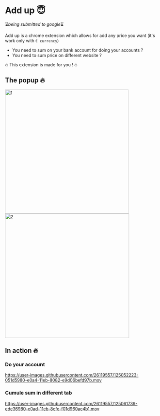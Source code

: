 # Add up 😇

⌛️*being submitted to google*⌛️

Add up is a chrome extension which allows for add any price you want (it's work only with `€ currency`)

- You need to sum on your bank account for doing your accounts ?
- You need to sum price on different website ?

🔥 This extension is made for you ! 🔥

## The popup 🔥
<img width="407" alt="1" src="https://user-images.githubusercontent.com/26119557/125050040-e28a4100-e0a1-11eb-9fd7-2a1e17dec22b.png">
<img width="409" alt="2" src="https://user-images.githubusercontent.com/26119557/125050049-e4540480-e0a1-11eb-95db-4a9d75457000.png">


## In action 🔥

### Do your account
https://user-images.githubusercontent.com/26119557/125052223-051d5980-e0a4-11eb-8082-e9d06befd97b.mov

### Cumule sum in different tab
https://user-images.githubusercontent.com/26119557/125061739-ede36980-e0ad-11eb-8cfe-f01d960ac4b1.mov

